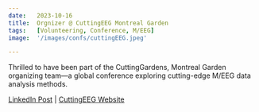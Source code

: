 ```yaml
---
date:   2023-10-16 
title:  Orgnizer @ CuttingEEG Montreal Garden
tags:   [Volunteering, Conference, M/EEG]
image:  '/images/confs/cuttingEEG.jpeg'

---
```

Thrilled to have been part of the CuttingGardens, Montreal Garden organizing team—a global conference exploring cutting-edge M/EEG data analysis methods.

[LinkedIn Post](https://www.linkedin.com/feed/update/urn:li:activity:7122220140527501313/) | [CuttingEEG Website](https://cuttinggardens2023.org/gardens/montreal/)
